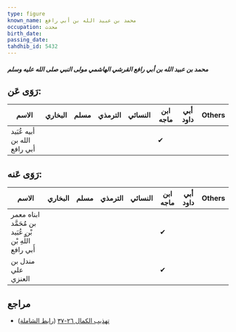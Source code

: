 ```yaml
---
type: figure
known_name: محمد بن عبيد الله بن أبي رافع
occupation: محدث
birth_date:
passing_date:
tahdhib_id: 5432
---
```

##### محمد بن عبيد الله بن أبي رافع القرشي الهاشمي مولى النبي صلى الله عليه وسلم

## رَوَى عَن:
| الاسم                        | البخاري | مسلم | الترمذي | النسائي | ابن ماجه | أبي داود | Others |
| ---------------------------- | ------- | ---- | ------- | ------- | -------- | -------- | ------ |
| أبيه عُبَيد الله بن أبي رافع |         |      |         |         | ✔        |          |        |
## رَوَى عَنه:
| الاسم                                                   | البخاري | مسلم | الترمذي | النسائي | ابن ماجه | أبي داود | Others |
| ------------------------------------------------------- | ------- | ---- | ------- | ------- | -------- | -------- | ------ |
| ابناه معمر بن مُحَمَّد بْن عُبَيد اللَّهِ بْن أَبي رافع |         |      |         |         | ✔        |          |        |
| مندل بن علي العنزي                                      |         |      |         |         | ✔        |          |        |
## مراجع
- [تهذيب الكمال ٢٦-٣٧](obsidian://open?vault=Tahdhib-al-Kamal&file=Figures/٥٤٣٢-محمد%20بن%20عبيد%20الله%20بن%20أبي%20رافع%20القرشي%20الهاشمي%20مولى%20النبي%20صلى%20الله%20عليه%20وسلم) ([رابط الشاملة](https://shamela.ws/book/3722/13785))